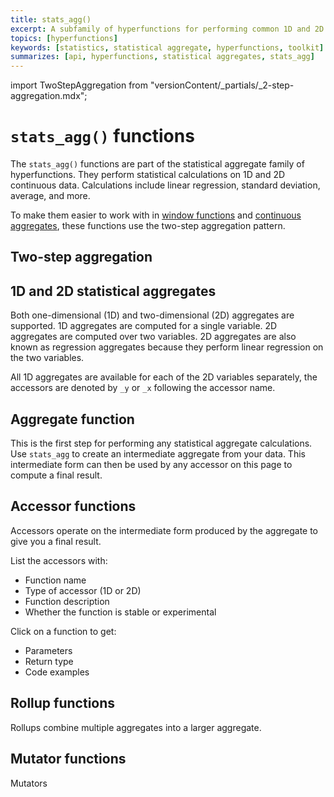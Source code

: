 ```yaml
---
title: stats_agg()
excerpt: A subfamily of hyperfunctions for performing common 1D and 2D statistical analyses
topics: [hyperfunctions]
keywords: [statistics, statistical aggregate, hyperfunctions, toolkit]
summarizes: [api, hyperfunctions, statistical aggregates, stats_agg]
---
```


import TwoStepAggregation from "versionContent/_partials/_2-step-aggregation.mdx";

# `stats_agg()` functions <tag type="toolkit" content="Toolkit" />

The `stats_agg()` functions are part of the statistical aggregate family of
hyperfunctions. They perform statistical calculations on 1D and 2D continuous
data. Calculations include linear regression, standard deviation, average, and
more.

To make them easier to work with in [window functions][window-functions] and
[continuous aggregates][continuous-aggregates], these functions use the two-step
aggregation pattern.

## Two-step aggregation

<TwoStepAggregation />

## 1D and 2D statistical aggregates

Both one-dimensional (1D) and two-dimensional (2D) aggregates are supported. 1D
aggregates are computed for a single variable. 2D aggregates are computed over
two variables. 2D aggregates are also known as regression aggregates because
they perform linear regression on the two variables.

All 1D aggregates are available for each of the 2D variables separately, the
accessors are denoted by `_y` or `_x` following the accessor name.

<HyperfunctionReference aggregate="stats_agg()" />

## Aggregate function

This is the first step for performing any statistical aggregate calculations.
Use `stats_agg` to create an intermediate aggregate from your data. This
intermediate form can then be used by any accessor on this page to compute a
final result.

## Accessor functions

Accessors operate on the intermediate form produced by the aggregate to give you
a final result.

List the accessors with:

*   Function name
*   Type of accessor (1D or 2D)
*   Function description
*   Whether the function is stable or experimental

Click on a function to get:

*   Parameters
*   Return type
*   Code examples

## Rollup functions

Rollups combine multiple aggregates into a larger aggregate.

## Mutator functions

Mutators

[continuous-aggregates]: /timescaledb/:currentVersion:/how-to-guides/continuous-aggregates/
[window-functions]: https://www.postgresql.org/docs/current/tutorial-window.html
